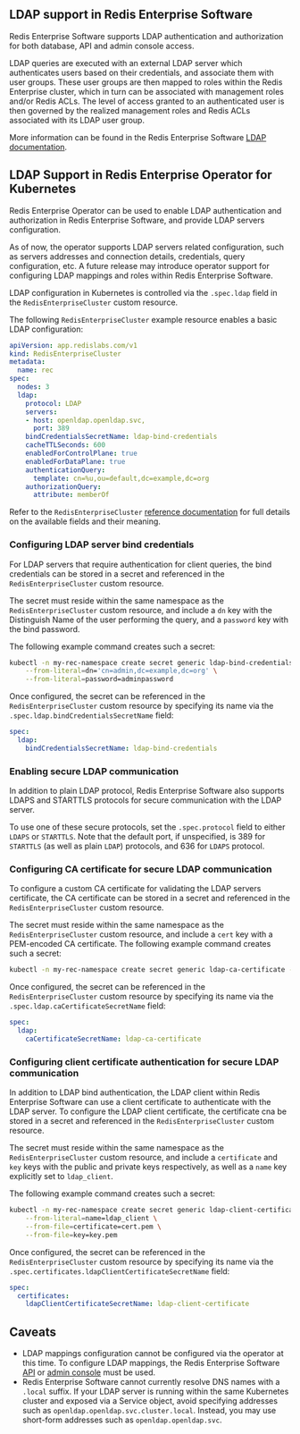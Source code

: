 ## LDAP support in Redis Enterprise Software

Redis Enterprise Software supports LDAP authentication and authorization for both database, API and admin console access.

LDAP queries are executed with an external LDAP server which authenticates users based on their credentials, and associate them with user groups.
These user groups are then mapped to roles within the Redis Enterprise cluster, which in turn can be associated with management roles and/or Redis ACLs.
The level of access granted to an authenticated user is then governed by the realized management roles and Redis ACLs associated with its LDAP user group.

More information can be found in the Redis Enterprise Software [LDAP documentation](https://docs.redis.com/latest/rs/security/access-control/ldap/).

## LDAP Support in Redis Enterprise Operator for Kubernetes

Redis Enterprise Operator can be used to enable LDAP authentication and authorization in Redis Enterprise Software, and provide LDAP servers configuration.

As of now, the operator supports LDAP servers related configuration, such as servers addresses and connection details, credentials, query configuration, etc.
A future release may introduce operator support for configuring LDAP mappings and roles within Redis Enterprise Software.

LDAP configuration in Kubernetes is controlled via the `.spec.ldap` field in the `RedisEnterpriseCluster` custom resource.

The following `RedisEnterpriseCluster` example resource enables a basic LDAP configuration:

```yaml
apiVersion: app.redislabs.com/v1
kind: RedisEnterpriseCluster
metadata:
  name: rec
spec:
  nodes: 3
  ldap:
    protocol: LDAP
    servers:
    - host: openldap.openldap.svc,
      port: 389
    bindCredentialsSecretName: ldap-bind-credentials
    cacheTTLSeconds: 600
    enabledForControlPlane: true
    enabledForDataPlane: true
    authenticationQuery:
      template: cn=%u,ou=default,dc=example,dc=org
    authorizationQuery:
      attribute: memberOf
```

Refer to the `RedisEnterpriseCluster` [reference documentation](../redis_enterprise_cluster_api.md#ldapspec) for full details on the available fields and their meaning.

### Configuring LDAP server bind credentials

For LDAP servers that require authentication for client queries, the bind credentials can be stored in a secret and referenced in the `RedisEnterpriseCluster` custom resource.

The secret must reside within the same namespace as the `RedisEnterpriseCluster` custom resource, and include a `dn` key with the Distinguish Name of the user performing the query, and a `password` key with the bind password.

The following example command creates such a secret:

```sh
kubectl -n my-rec-namespace create secret generic ldap-bind-credentials \
    --from-literal=dn='cn=admin,dc=example,dc=org' \
    --from-literal=password=adminpassword
```

Once configured, the secret can be referenced in the `RedisEnterpriseCluster` custom resource by specifying its name via the `.spec.ldap.bindCredentialsSecretName` field:

```yaml
spec:
  ldap:
    bindCredentialsSecretName: ldap-bind-credentials
```

### Enabling secure LDAP communication

In addition to plain LDAP protocol, Redis Enterprise Software also supports LDAPS and STARTTLS protocols for secure communication with the LDAP server.

To use one of these secure protocols, set the `.spec.protocol` field to either `LDAPS` or `STARTTLS`.
Note that the default port, if unspecified, is 389 for `STARTTLS` (as well as plain `LDAP`) protocols, and 636 for `LDAPS` protocol.

### Configuring CA certificate for secure LDAP communication

To configure a custom CA certificate for validating the LDAP servers certificate, the CA certificate can be stored in a secret and referenced in the `RedisEnterpriseCluster` custom resource.

The secret must reside within the same namespace as the `RedisEnterpriseCluster` custom resource, and include a `cert` key with a PEM-encoded CA certificate.
The following example command creates such a secret:

```sh
kubectl -n my-rec-namespace create secret generic ldap-ca-certificate --from-file=cert=cacert.pem
```

Once configured, the secret can be referenced in the `RedisEnterpriseCluster` custom resource by specifying its name via the `.spec.ldap.caCertificateSecretName` field:

```yaml
spec:
  ldap:
    caCertificateSecretName: ldap-ca-certificate
```

### Configuring client certificate authentication for secure LDAP communication

In addition to LDAP bind authentication, the LDAP client within Redis Enterprise Software can use a client certificate to authenticate with the LDAP server.
To configure the LDAP client certificate, the certificate cna be stored in a secret and referenced in the `RedisEnterpriseCluster` custom resource.

The secret must reside within the same namespace as the `RedisEnterpriseCluster` custom resource, and include a `certificate` and `key` keys with the public and private keys respectively, as well as a `name` key explicitly set to `ldap_client`.

The following example command creates such a secret:

```sh
kubectl -n my-rec-namespace create secret generic ldap-client-certificate \
    --from-literal=name=ldap_client \
    --from-file=certificate=cert.pem \
    --from-file=key=key.pem
```

Once configured, the secret can be referenced in the `RedisEnterpriseCluster` custom resource by specifying its name via the `.spec.certificates.ldapClientCertificateSecretName` field:

```yaml
spec:
  certificates:
    ldapClientCertificateSecretName: ldap-client-certificate
```

## Caveats

- LDAP mappings configuration cannot be configured via the operator at this time.
  To configure LDAP mappings, the Redis Enterprise Software [API](https://docs.redis.com/latest/rs/references/rest-api/requests/ldap_mappings/) or [admin console](https://docs.redis.com/latest/rs/security/access-control/ldap/map-ldap-groups-to-roles/) must be used. 
- Redis Enterprise Software cannot currently resolve DNS names with a `.local` suffix.
  If your LDAP server is running within the same Kubernetes cluster and exposed via a Service object, avoid specifying addresses such as `openldap.openldap.svc.cluster.local`.
  Instead, you may use short-form addresses such as `openldap.openldap.svc`.